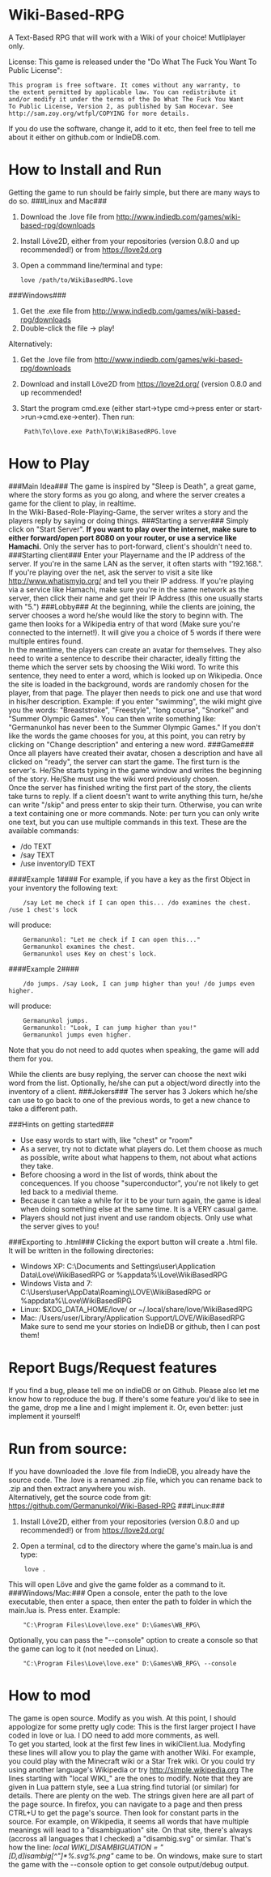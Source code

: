 Wiki-Based-RPG
==============

A Text-Based RPG that will work with a Wiki of your choice! Mutliplayer only.

License:
This game is released under the "Do What The Fuck You Want To Public License":  

	This program is free software. It comes without any warranty, to
	the extent permitted by applicable law. You can redistribute it
	and/or modify it under the terms of the Do What The Fuck You Want
	To Public License, Version 2, as published by Sam Hocevar. See
	http://sam.zoy.org/wtfpl/COPYING for more details.

If you do use the software, change it, add to it etc, then feel free to tell me about it either on github.com or IndieDB.com.


How to Install and Run
================
Getting the game to run should be fairly simple, but there are many ways to do so.
###Linux and Mac###
1.	Download the .love file from http://www.indiedb.com/games/wiki-based-rpg/downloads
2.	Install L&ouml;ve2D, either from your repositories (version 0.8.0 and up recommended!) or from https://love2d.org
3.	Open a commmand line/terminal and type:

		love /path/to/WikiBasedRPG.love

###Windows###
1. Get the .exe file from http://www.indiedb.com/games/wiki-based-rpg/downloads
2. Double-click the file -> play!

Alternatively:
1. Get the .love file from http://www.indiedb.com/games/wiki-based-rpg/downloads
2. Download and install L&ouml;ve2D from https://love2d.org/ (version 0.8.0 and up recommended!
3. Start the program cmd.exe (either start->type cmd->press enter or start->run->cmd.exe->enter). Then run:

		Path\To\love.exe Path\To\WikiBasedRPG.love

How to Play
================

###Main Idea###
The game is inspired by "Sleep is Death", a great game, where the story forms as you go along, and where the server creates a game for the client to play, in realtime.  
In the Wiki-Based-Role-Playing-Game, the server writes a story and the players reply by saying or doing things.
###Starting a server###
Simply click on "Start Server". **If you want to play over the internet, make sure to either forward/open port 8080 on your router, or use a service like Hamachi.** Only the server has to port-forward, client's shouldn't need to.
###Starting client###
Enter your Playername and the IP address of the server. If you're in the same LAN as the server, it often starts with "192.168.". If you're playing over the net, ask the server to visit a site like http://www.whatismyip.org/ and tell you their IP address. If you're playing via a service like Hamachi, make sure you're in the same network as the server, then click their name and get their IP Address (this one usually starts with "5.")
###Lobby###
At the beginning, while the clients are joining, the server chooses a word he/she would like the story to beginn with. The game then looks for a Wikipedia entry of that word (Make sure you're connected to the internet!). It will give you a choice of 5 words if there were multiple entires found.  
In the meantime, the players can create an avatar for themselves. They also need to write a sentence to describe their character, ideally fitting the theme which the server sets by choosing the Wiki word. To write this sentence, they need to enter a word, which is looked up on Wikipedia. Once the site is loaded in the background, words are randomly chosen for the player, from that page. The player then needs to pick one and use that word in his/her description. Example: if you enter "swimming", the wiki might give you the words: "Breaststroke", "Freestyle", "long course", "Snorkel" and "Summer Olympic Games". You can then write something like: "Germanunkol has never been to the Summer Olympic Games."
If you don't like the words the game chooses for you, at this point, you can retry by clicking on "Change description" and entering a new word.
###Game###
Once all players have created their avatar, chosen a description and have all clicked on "ready", the server can start the game. The first turn is the server's. He/She starts typing in the game window and writes the beginning of the story. He/She must use the wiki word previously chosen.  
Once the server has finished writing the first part of the story, the clients take turns to reply. If a client doesn't want to write anything this turn, he/she can write "/skip" and press enter to skip their  turn. Otherwise, you can write a text containing one or more commands. Note: per turn you can only write one text, but you can use multiple commands in this text. These are the available commands:

- /do TEXT
- /say TEXT
- /use inventoryID TEXT

####Example 1####
For example, if you have a key as the first Object in your inventory the following text:

		/say Let me check if I can open this... /do examines the chest. /use 1 chest's lock
	
will produce:

		Germanunkol: "Let me check if I can open this..."
		Germanunkol examines the chest.
		Germanunkol uses Key on chest's lock.
	
####Example 2####

		/do jumps. /say Look, I can jump higher than you! /do jumps even higher.
	
will produce:

		Germanunkol jumps.
		Germanunkol: "Look, I can jump higher than you!"
		Germanunkol jumps even higher.
	
Note that you do not need to add quotes when speaking, the game will add them for you.

While the clients are busy replying, the server can choose the next wiki word from the list. Optionally, he/she can put a object/word directly into the inventory of a client.
###Jokers###
The server has 3 Jokers which he/she can use to go back to one of the previous words, to get a new chance to take a different path.

###Hints on getting started###
- Use easy words to start with, like "chest" or "room"
- As a server, try not to dictate what players do. Let them choose as much as possible, write about what happens to them, not about what actions they take.
- Before choosing a word in the list of words, think about the concequences. If you choose "superconductor", you're not likely to get led back to a medivial theme.
- Because it can take a while for it to be your turn again, the game is ideal when doing something else at the same time. It is a VERY casual game.
- Players should not just invent and use random objects. Only use what the server gives to you!

###Exporting to .html###
Clicking the export button will create a .html file. It will be written in the following directories:
- Windows XP: C:\Documents and Settings\user\Application Data\Love\WikiBasedRPG or %appdata%\Love\WikiBasedRPG
- Windows Vista and 7: C:\Users\user\AppData\Roaming\LOVE\WikiBasedRPG or %appdata%\Love\WikiBasedRPG
- Linux: $XDG_DATA_HOME/love/ or ~/.local/share/love/WikiBasedRPG
- Mac: /Users/user/Library/Application Support/LOVE/WikiBasedRPG
Make sure to send me your stories on IndieDB or github, then I can post them!

Report Bugs/Request features
================

If you find a bug, please tell me on indieDB or on Github. Please also let me know how to reproduce the bug.
If there's some feature you'd like to see in the game, drop me a line and I might implement it. Or, even better: just implement it yourself!

Run from source:
================
If you have downloaded the .love file from IndieDB, you already have the source code. The .love is a renamed .zip file, which you can rename back to .zip and then extract anywhere you wish.  
Alternatively, get the source code from git: https://github.com/Germanunkol/Wiki-Based-RPG
###Linux:###

1. Install L&ouml;ve2D, either from your repositories (version 0.8.0 and up recommended!) or from https://love2d.org/
2. Open a terminal, cd to the directory where the game's main.lua is and type:

		love .

This will open L&ouml;ve and give the game folder as a command to it.
###Windows/Mac:###
Open a console, enter the path to the love executable, then enter a space, then enter the path to folder in which the main.lua is. Press enter. Example:

		"C:\Program Files\Love\love.exe" D:\Games\WB_RPG\

Optionally, you can pass the "--console" option to create a console so that the game can log to it (not needed on Linux).

		"C:\Program Files\Love\love.exe" D:\Games\WB_RPG\ --console

How to mod
================

The game is open source. Modify as you wish. At this point, I should appologize for some pretty ugly code: This is the first larger project I have coded in love or lua. I DO need to add more comments, as well.  
To get you started, look at the first few lines in wikiClient.lua. Modyfing these lines will allow you to play the game with another Wiki. For example, you could play with the Minecraft wiki or a Star Trek wiki. Or you could try using another language's Wikipedia or try http://simple.wikipedia.org
The lines starting with "local WIKI\_" are the ones to modify. Note that they are given in Lua pattern style, see a Lua string.find tutorial (or similar) for details. There are plenty on the web. The strings given here are all part of the page source. In firefox, you can navigate to a page and then press CTRL+U to get the page's source. Then look for constant parts in the source. For example, on Wikipedia, it seems all words that have multiple meanings will lead to a "disambiguation" site. On that site, there's always (accross all languages that I checked) a "disambig.svg" or similar. That's how the line:
_local WIKI_DISAMBIGUATION = "\[D,d\]isambig\[^\"\]*%.svg%.png"_ came to be.
On windows, make sure to start the game with the --console option to get console output/debug output.
